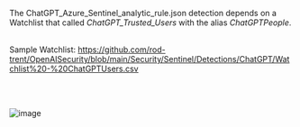 The ChatGPT_Azure_Sentinel_analytic_rule.json detection depends on a Watchlist that called <i>ChatGPT_Trusted_Users</i> with the alias <i>ChatGPTPeople</i>.<Br><br>

Sample Watchlist: https://github.com/rod-trent/OpenAISecurity/blob/main/Security/Sentinel/Detections/ChatGPT/Watchlist%20-%20ChatGPTUsers.csv
  
  <br><br>
  
 
![image]([files://C:/Users/jzhang/Desktop/Isolated.png](https://github.com/rod-trent/OpenAISecurity/blob/main/Security/Sentinel/Detections/ChatGPT/chatgptai.png))
